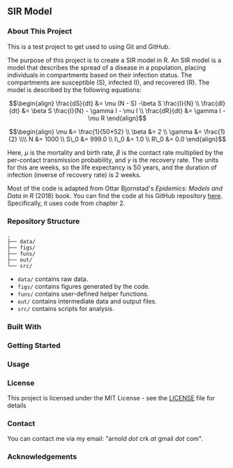 ## SIR Model
### About This Project

This is a test project to get used to using Git and GitHub.

The purpose of this project is to create a SIR model in R.
An SIR model is a model that describes the spread of a disease in a population, placing individuals in compartments based on their infection status.
The compartments are susceptible (S), infected (I), and recovered (R).
The model is described by the following equations:

```math
\begin{align}
\frac{dS}{dt} &= \mu (N - S) -\beta S \frac{I}{N} \\
\frac{dI}{dt} &= \beta S \frac{I}{N} - \gamma I - \mu I \\
\frac{dR}{dt} &= \gamma I - \mu R
\end{align}
```

```math
\begin{align}
\mu &= \frac{1}{50*52} \\
\beta &= 2 \\
\gamma &= \frac{1}{2} \\\\

N &= 1000 \\
S\_0 &= 999.0 \\
I\_0 &= 1.0 \\
R\_0 &= 0.0
\end{align}
```

Here, $\mu$ is the mortality and birth rate, $\beta$ is the contact rate multiplied by the per-contact transmission probability, and $\gamma$ is the recovery rate.
The units for this are weeks, so the life expectancy is 50 years, and the duration of infection (inverse of recovery rate) is 2 weeks.

Most of the code is adapted from Ottar Bjornstad's *Epidemics: Models and Data in R* (2018) book. You can find the code at his GitHub repository [here](https://github.com/objornstad/epimdr). Specifically, it uses code from chapter 2.

### Repository Structure

```
.
├── data/
├── figs/
├── funs/
├── out/
└── src/
```

- `data/` contains raw data.
- `figs/` contains figures generated by the code.
- `funs/` contains user-defined helper functions.
- `out/` contains intermediate data and output files.
- `src/` contains scripts for analysis.

### Built With

### Getting Started

### Usage

### License
This project is licensed under the MIT License - see the [LICENSE](LICENSE) file for details

### Contact

You can contact me via my email: "arnold *dot* crk *at* gmail *dot* com".

### Acknowledgements
